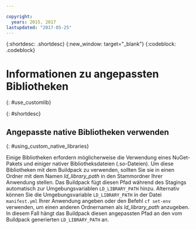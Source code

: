 ```yaml
---

copyright:
  years: 2015, 2017
lastupdated: "2017-05-25"
---
```


{:shortdesc: .shortdesc}
{:new_window: target="_blank"}
{:codeblock: .codeblock}


# Informationen zu angepassten Bibliotheken
{: #use_customlib}

{: #shortdesc}

## Angepasste native Bibliotheken verwenden
{: #using_custom_native_libraries}

Einige Bibliotheken erfordern möglicherweise die Verwendung eines NuGet-Pakets und einiger nativer Bibliotheksdateien (.so-Dateien).  Um diese Bibliotheken mit dem Buildpack zu verwenden, sollten Sie sie in einen Ordner mit dem Namen *ld_library_path* in den Stammordner Ihrer Anwendung stellen.
Das Buildpack fügt diesen Pfad während des Stagings automatisch zur Umgebungsvariablen `LD_LIBRARY_PATH` hinzu.  Alternativ können Sie die Umgebungsvariable `LD_LIBRARY_PATH` in der Datei `manifest.yml` Ihrer Anwendung angeben oder den Befehl `cf set-env` verwenden, um einen anderen Ordnernamen als *ld_library_path* anzugeben.  In diesem Fall hängt das Buildpack diesen angepassten Pfad an den vom Buildpack generierten `LD_LIBRARY_PATH` an.
